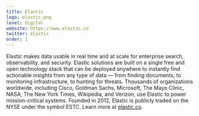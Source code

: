 ```yaml
---
title: Elastic
logo: elastic.png
level: digital
website: https://www.elastic.co
twitter: elastic
order: 1
---
```

Elastic makes data usable in real time and at scale for enterprise search, observability, and security. Elastic solutions are built on a single free and open technology stack that can be deployed anywhere to instantly find actionable insights from any type of data — from finding documents, to monitoring infrastructure, to hunting for threats. Thousands of organizations worldwide, including Cisco, Goldman Sachs, Microsoft, The Mayo Clinic, NASA, The New York Times, Wikipedia, and Verizon, use Elastic to power mission-critical systems. Founded in 2012, Elastic is publicly traded on the NYSE under the symbol ESTC. Learn more at [elastic.co](https://elastic.co).
